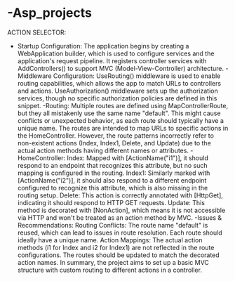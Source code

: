 # -Asp_projects
ACTION SELECTOR:
- Startup Configuration:
The application begins by creating a WebApplication builder, which is used to configure services and the application's request pipeline.
It registers controller services with AddControllers() to support MVC (Model-View-Controller) architecture.
-Middleware Configuration:
UseRouting() middleware is used to enable routing capabilities, which allows the app to match URLs to controllers and actions.
UseAuthorization() middleware sets up the authorization services, though no specific authorization policies are defined in this snippet.
-Routing:
Multiple routes are defined using MapControllerRoute, but they all mistakenly use the same name "default". This might cause conflicts or unexpected behavior, as each route should typically have a unique name.
The routes are intended to map URLs to specific actions in the HomeController. However, the route patterns incorrectly refer to non-existent actions (Index, Index1, Delete, and Update) due to the actual action methods having different names or attributes.
-HomeController:
Index: Mapped with [ActionName("i1")], it should respond to an endpoint that recognizes this attribute, but no such mapping is configured in the routing.
Index1: Similarly marked with [ActionName("i2")], it should also respond to a different endpoint configured to recognize this attribute, which is also missing in the routing setup.
Delete: This action is correctly annotated with [HttpGet], indicating it should respond to HTTP GET requests.
Update: This method is decorated with [NonAction], which means it is not accessible via HTTP and won't be treated as an action method by MVC.
-Issues & Recommendations:
Routing Conflicts: The route name "default" is reused, which can lead to issues in route resolution. Each route should ideally have a unique name.
Action Mappings: The actual action methods (i1 for Index and i2 for Index1) are not reflected in the route configurations. The routes should be updated to match the decorated action names.
In summary, the project aims to set up a basic MVC structure with custom routing to different actions in a controller.
